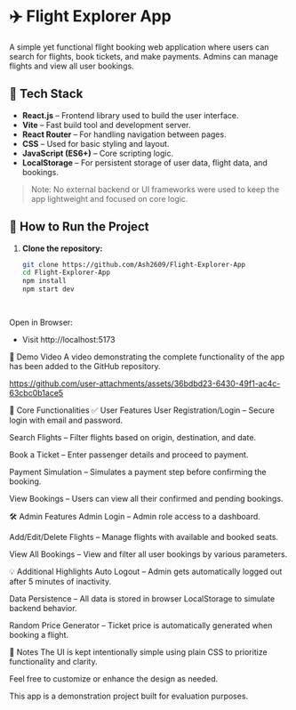 # ✈️ Flight Explorer App

A simple yet functional flight booking web application where users can search for flights, book tickets, and make payments. Admins can manage flights and view all user bookings.

## 🚀 Tech Stack

- **React.js** – Frontend library used to build the user interface.
- **Vite** – Fast build tool and development server.
- **React Router** – For handling navigation between pages.
- **CSS** – Used for basic styling and layout.
- **JavaScript (ES6+)** – Core scripting logic.
- **LocalStorage** – For persistent storage of user data, flight data, and bookings.

> Note: No external backend or UI frameworks were used to keep the app lightweight and focused on core logic.

## 🔧 How to Run the Project

1. **Clone the repository:**

   ```bash
   git clone https://github.com/Ash2609/Flight-Explorer-App
   cd Flight-Explorer-App
   npm install
   npm start dev
   
      
Open in Browser:
   - Visit http://localhost:5173

  
  📸 Demo Video
A video demonstrating the complete functionality of the app has been added to the GitHub repository.

https://github.com/user-attachments/assets/36bdbd23-6430-49f1-ac4c-63cbc0b1ace5

🧩 Core Functionalities
✅ User Features
User Registration/Login – Secure login with email and password.

Search Flights – Filter flights based on origin, destination, and date.

Book a Ticket – Enter passenger details and proceed to payment.

Payment Simulation – Simulates a payment step before confirming the booking.

View Bookings – Users can view all their confirmed and pending bookings.

🛠 Admin Features
Admin Login – Admin role access to a dashboard.

Add/Edit/Delete Flights – Manage flights with available and booked seats.

View All Bookings – View and filter all user bookings by various parameters.

💡 Additional Highlights
Auto Logout – Admin gets automatically logged out after 5 minutes of inactivity.

Data Persistence – All data is stored in browser LocalStorage to simulate backend behavior.

Random Price Generator – Ticket price is automatically generated when booking a flight.

📌 Notes
The UI is kept intentionally simple using plain CSS to prioritize functionality and clarity.

Feel free to customize or enhance the design as needed.

This app is a demonstration project built for evaluation purposes.




